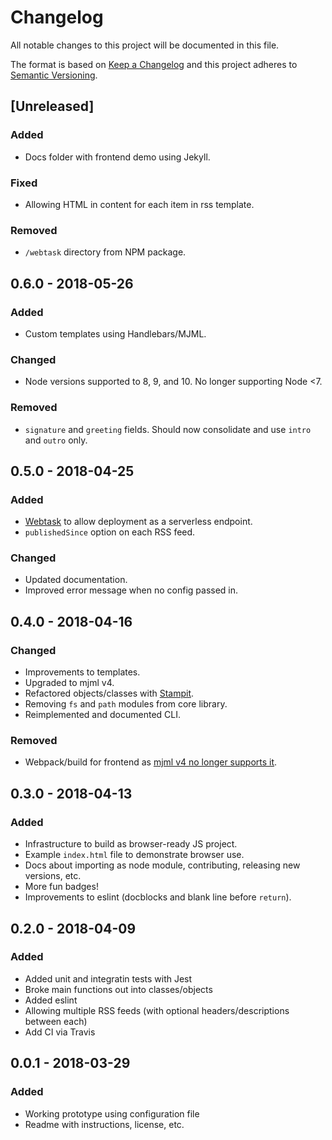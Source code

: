 # Changelog
All notable changes to this project will be documented in this file.

The format is based on [Keep a Changelog](http://keepachangelog.com/en/1.0.0/)
and this project adheres to [Semantic Versioning](http://semver.org/spec/v2.0.0.html).

## [Unreleased]

### Added
- Docs folder with frontend demo using Jekyll.

### Fixed
- Allowing HTML in content for each item in rss template.

### Removed
- `/webtask` directory from NPM package.

## 0.6.0 - 2018-05-26

### Added
- Custom templates using Handlebars/MJML.

### Changed
- Node versions supported to 8, 9, and 10. No longer supporting Node <7.

### Removed
- `signature` and `greeting` fields. Should now consolidate and use `intro` and `outro` only.

## 0.5.0 - 2018-04-25

### Added
- [Webtask](https://webtask.io/) to allow deployment as a serverless endpoint.
- `publishedSince` option on each RSS feed.

### Changed
- Updated documentation.
- Improved error message when no config passed in.

## 0.4.0 - 2018-04-16

### Changed
- Improvements to templates.
- Upgraded to mjml v4.
- Refactored objects/classes with [Stampit](https://github.com/stampit-org/stampit).
- Removing `fs` and `path` modules from core library.
- Reimplemented and documented CLI.

### Removed
- Webpack/build for frontend as [mjml v4 no longer supports it](https://github.com/mjmlio/mjml/issues/438#issuecomment-302712905).

## 0.3.0 - 2018-04-13

### Added
- Infrastructure to build as browser-ready JS project.
- Example `index.html` file to demonstrate browser use.
- Docs about importing as node module, contributing, releasing new versions, etc.
- More fun badges!
- Improvements to eslint (docblocks and blank line before `return`).

## 0.2.0 - 2018-04-09

### Added
- Added unit and integratin tests with Jest
- Broke main functions out into classes/objects
- Added eslint
- Allowing multiple RSS feeds (with optional headers/descriptions between each)
- Add CI via Travis

## 0.0.1 - 2018-03-29

### Added
- Working prototype using configuration file
- Readme with instructions, license, etc.
